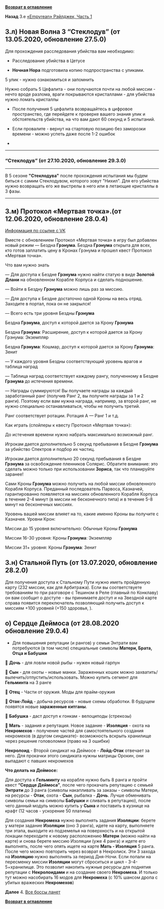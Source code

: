 **[Возврат в оглавление](index.md)**

**Назад** 3.е [«Empyrean» Рэйлджек, Часть 1](03_f.md)



## 3.л) Новая Волна 3 “Стеклодув” (от 13.05.2020, обновление 27.5.0)

Для прохождения расследования убийства вам необходимо:

- Расследование убийства в Цетусе

- **Ночная Нора** подготовила копию подпространства с уликами. 

5 улик - нужно ознакомиться и запомнить

Нужно собрать 5 Цефалита - они получаются почти на любой миссии - нечто вроде разлома, враги покрываются кристаллами - для убийства нужно ломать кристаллы

- После получения 5 цефалита возвращайтесь в цифровое пространство, где перейдете к проверке вашего знания улик и обстоятельств убийства, на что вам дают 60 секунд и 5 испытаний.

- Если провалите - вернут на стартовую позицию без заморозки времени - можно успеть даже после 1-2 ошибок
- 
******************************************************
### “Стеклодув” (от 27.10.2020, обновление 29.3.0)
******************************************************
В 5 сезоне **"Стеклодува"** после прохождения испытания мы будем биться с самим Стеклодувом, которого зовут "Нихил". Для его убийства нужно возвращать его же выстрелы в него или в летающие кристаллы в 3 фазы.


******************************************************
## 3.м) Протокол «Мертвая точка».(от 12.06.2020, обновление 28.0.4)

[Информация по ссылке с VK](https://vk.com/@wisoru-spoiler-tablicy-nagrad-i-shansa-vypadeniya-dlya-novogo-rezhi)

Вместе с обновлением Протокол «Мертвая точка» в игру был добавлен новый режим — Бездна **Грэнума**. Бездна **Грэнума** открыта для всех, кто готов заплатить цену в Кронах Грэнума и прошел квест Протокол «Мертвая точка».

Что вам нужно знать

— Для доступа к Бездне **Грэнума** нужно найти статую в виде **Золотой Длани** на обновленном Корабле Корпуса и сделать подношение.

— Войти в Бездну **Грэнума** можно лишь раз за миссию.

— Для доступа к Бездне достаточно одной Кроны на весь отряд. Заходите в портал, пока он не закрылся!

— Всего есть три уровня Бездны **Грэнума**

Бездна **Грэнума**, доступ к которой дается за Крону **Грэнума**

Бездна **Грэнума**: Расширение, доступ к которой дается за Крону Грэнума: Экземпляр

Бездна **Грэнума**: Кошмар, доступ к которой дается за Крону **Грэнума**: Зенит

— У каждого уровня Бездны соответствующий уровень врагов и таблица наград

— Таблица наград соответствует каждому рангу, полученному в Бездне **Грэнума** до истечения времени.

— Награды суммируются! Вы получаете награды за каждый заработанный ранг (получив Ранг 2, вы получите награды за 1 и 2 ранги). Поэтому если вам нужна награда, например, за второй ранг, не нужно специально останавливаться, чтобы не получить третий.

Ранг соответствует ротации. Ротация А — Ранг 1 и т.д.

Как играть (спойлеры к квесту Протокол «Мертвая точка»):

До истечения времени нужно набрать максимально возможный ранг.

Игрокам дается дополнительно 5 секунд пребывания в Бездне **Грэнума** за убийство Спектров и подбор их частиц.

Игрокам дается дополнительно 20 секунд пребывания в Бездне **Грэнума** за освобождение пленников Солярис. Обратите внимание: это сделать можно только при использовании **Зориса**, так что планируйте заранее!

Сами Кроны **Грэнума** можно получить на любой миссии обновленного Корабля Корпуса. Преданный последователь Парвоса, Казначей, гарантированно появляется на миссиях обновленного Корабля Корпуса в течение 2-4 минут (в миссии не бесконечного типа) и в течение 5-8 минут на бесконечных миссиях.

Уровень вашей миссии влияет на то, какие именно Кроны вы получите с Казначея. Уровни Крон:

Миссии до 15 уровня включительно: Обычные Кроны **Грэнума**

Миссии 16-30 уровня: Кроны **Грэнума**: Экземпляр

Миссии 31+ уровня: Кроны **Грэнума**: Зенит


## 3.н) Стальной Путь (от 13.07.2020, обновление 28.2.0)

Для получения доступа к Стальному Пути нужно иметь пройденную карту (232 миссии, как для Арбитража). Если вы соответствуете требованиям то при разговоре с Тешином в Реле (главный по Конклаву) он вам сообщит о доступе - вы принимаете доступ и на Звездной карте справа появится переключатель позволяющий получить доступ к миссиям +100 уровней (+150 здоровья, ). 


## о) Сердце Деймоса (от 28.08.2020 обновление 29.0.4)

- Для повышения репутации (и рангов) у семьи Энтрати вам потребуются (в том числе) специальные символы **Матери, Брата, Отца и Бабушки**

📍 **Дочь** - для ловли новой рыбы - нужен новый гарпун

📍 **Сын** - для охоты - новые манки. Зараженных кошек можно захватить/вылечить/отпустить/использовать. Можно купить сегмент для **Гельминта** на 3 ранге

📍 **Отец** - Части от оружия. Моды для прайм-оружия

📍 **Отак-Лойд** - добыча ресурсов - новые схемы обработки. В будущем появятся новые **зараженные китганы**.

📍 **Бабушка** - даст доступ к гонкам - велоциподы (стрекозы)

📍 **Мать** - задания и репутация. Новое задание - **Изоляция** - охота на **Некромехов** - получение частей для самостоятельного создания некромехов (в другом синдикате)- возможность вскрыть хранилище через решение головоломки (право на 3 ошибки)

**Некролоид** - Второй синдикат на Деймосе - **Лойд-Отак** отвечает за него. Для прокачки этого синдиката нужны матрицы Орокин, они выпадают с павших некромехов 

**Что делать на Деймосе:**

Для доступа к **Гельминту** на корабле нужно быть 8 ранга и пройти квест **“Сердце Деймоса”**, после чего прокачать репутацию с семьей **Энтрати** до 3 ранга (символы накапливать за заказы - символы Матери, на ресурсы - **Отак**, охота - **Сын**, рыбалка - **Дочь**. Лучше обменивать символы семьи на символы **Бабушки** и сливать в репутацию), после чего данный модуль можно купить у **Сына** и поставить в кузнице на крафт (12 часов - ускорение 50 платины)

Для создания **Некромеха** нужно выполнять задания **Изоляции**: берете у матери задание **Изоляции** (оно 3 ранга), идете на карту, выполняете три этапа, выходите из подземелья на поверхность и на открытой локации переходите к новому расположению **Матери** (можно найти на карте) и снова берете миссию Изоляции (уже 4 ранга) и идете его выполнять, после чего опять ищете на карте **Мать - Изоляция** 5 ранга. После чего можно повторить через возврат в Некролиск. Эти 3 захода на **Изоляцию** нужно выполнять за период Дня-Ночи. Если попали на пересменку миссии **Изоляции** могут сброситься и цикл - 3-4-5+хранилище. Это позволит накопить нужные ресурсы для поднятия репутации с **Некролоидами** и на создание своего **Некромеха**. И только тут можно насобирать 16 модов для **Некромеха** (с 10% шансом дропа с убитых вражеских **Некромехов**)



**Далее** 4. [Все боссы ланет](04.md)

**[Возврат в оглавление](index.md)**